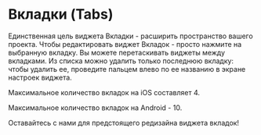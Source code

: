 # Вкладки \(Tabs\)

Единственная цель виджета Вкладки - расширить пространство вашего проекта. Чтобы редактировать виджет Вкладок - просто нажмите на выбранную вкладку. Вы можете перетаскивать виджеты между вкладками. Из списка можно удалить только последнюю вкладку: чтобы удалить ее, проведите пальцем влево по ее названию в экране настроек виджета.

Максимальное количество вкладок на iOS составляет 4.

Максимальное количество вкладок на Android - 10.

Оставайтесь с нами для предстоящего редизайна виджета вкладок!

